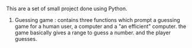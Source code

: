 This are a set of small project done using Python.
1. Guessing game : contains three functions which prompt a guessing game for a human user, a computer and a "an efficient" computer.
                   the game basically gives a range to guess a number. and the player guesses.
